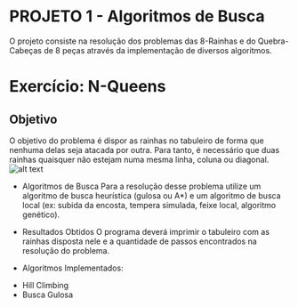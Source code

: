 # PROJETO 1 - Algoritmos de Busca 

O projeto consiste na resolução dos problemas das 8-Rainhas e do Quebra-Cabeças de 8 peças através da implementação de diversos algoritmos.

# Exercício: N-Queens
  
## Objetivo
O objetivo do problema é dispor as rainhas no tabuleiro de forma que nenhuma delas
seja atacada por outra. Para tanto, é necessário que duas rainhas quaisquer não estejam numa mesma
linha, coluna ou diagonal. 
![alt text](https://solarianprogrammer.com/images/2017/11/20/queens_attack_patterns.png)

* Algoritmos de Busca
Para a resolução desse problema utilize um algoritmo de busca
heurística (gulosa ou A*) e um algoritmo de busca local (ex: subida da encosta, tempera simulada,
feixe local, algoritmo genético).

* Resultados Obtidos
O programa deverá imprimir o tabuleiro com as rainhas disposta nele e
a quantidade de passos encontrados na resolução do problema.


* Algoritmos Implementados:
- Hill Climbing
- Busca Gulosa


